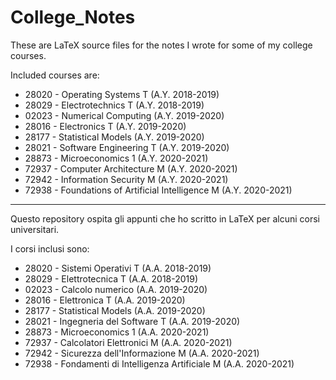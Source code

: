 # College_Notes
These are LaTeX source files for the notes I wrote for some of my college courses. 

Included courses are:
- 28020 - Operating Systems T (A.Y. 2018-2019)
- 28029 - Electrotechnics T (A.Y. 2018-2019)
- 02023 - Numerical Computing (A.Y. 2019-2020)
- 28016 - Electronics T (A.Y. 2019-2020)
- 28177 - Statistical Models (A.Y. 2019-2020)
- 28021 - Software Engineering T (A.Y. 2019-2020)
- 28873 - Microeconomics 1 (A.Y. 2020-2021)
- 72937 - Computer Architecture M (A.Y. 2020-2021)
- 72942 - Information Security M (A.Y. 2020-2021)
- 72938 - Foundations of Artificial Intelligence M (A.Y. 2020-2021)

---

Questo repository ospita gli appunti che ho scritto in LaTeX per alcuni corsi universitari.

I corsi inclusi sono:

- 28020 - Sistemi Operativi T (A.A. 2018-2019)
- 28029 - Elettrotecnica T (A.A. 2018-2019)
- 02023 - Calcolo numerico (A.A. 2019-2020)
- 28016 - Elettronica T (A.A. 2019-2020)
- 28177 - Statistical Models (A.A. 2019-2020)
- 28021 - Ingegneria del Software T (A.A. 2019-2020)
- 28873 - Microeconomics 1 (A.A. 2020-2021)
- 72937 - Calcolatori Elettronici M (A.A. 2020-2021)
- 72942 - Sicurezza dell'Informazione M (A.A. 2020-2021)
- 72938 - Fondamenti di Intelligenza Artificiale M (A.A. 2020-2021)
